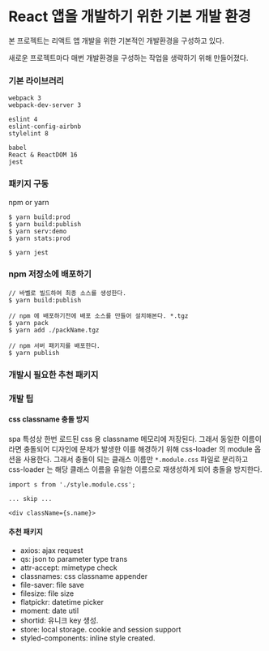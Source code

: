 # React 앱을 개발하기 위한 기본 개발 환경

본 프로젝트는 리액트 앱 개발을 위한 기본적인 개발환경을 구성하고 있다.

새로운 프로젝트마다 매번 개발환경을 구성하는 작업을 생략하기 위해 만들어졌다.

### 기본 라이브러리

```
webpack 3
webpack-dev-server 3

eslint 4
eslint-config-airbnb
stylelint 8

babel
React & ReactDOM 16
jest
```

### 패키지 구동

npm or yarn

```
$ yarn build:prod
$ yarn build:publish
$ yarn serv:demo
$ yarn stats:prod

$ yarn jest
```

### npm 저장소에 배포하기

```
// 바벨로 빌드하여 최종 소스를 생성한다.
$ yarn build:publish

// npm 에 배포하기전에 배포 소스를 만들어 설치해본다. *.tgz
$ yarn pack
$ yarn add ./packName.tgz

// npm 서버 패키지를 배포한다.
$ yarn publish
```

### 개발시 필요한 추천 패키지

### 개발 팁

#### css classname 충돌 방지

spa 특성상 한번 로드된 css 용 classname 메모리에 저장된다. 그래서 동일한 이름이라면 충돌되어 디자인에 문제가 발생한 이를 해경하기 위해 css-loader 의 module 옵션을 사용한다.
그래서 충돌이 되는 클래스 이름만 `*.module.css` 파일로 분리하고 css-loader 는 해당 클래스 이름을 유일한 이름으로 재생성하게 되어 충돌을 방지한다.

```
import s from './style.module.css';

... skip ...

<div className={s.name}>
```

#### 추천 패키지

- axios: ajax request
- qs: json to parameter type trans
- attr-accept: mimetype check
- classnames: css classname appender
- file-saver: file save
- filesize: file size
- flatpickr: datetime picker
- moment: date util
- shortid: 유니크 key 생성.
- store: local storage. cookie and session support
- styled-components: inline style created.